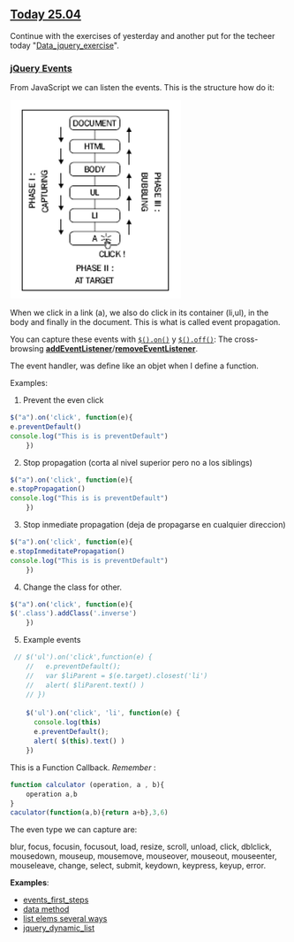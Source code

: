 ## [Today 25.04 ](https://skylabcoders.github.io/bootcamp-abril2017/?full#116)

Continue with the exercises of yesterday and another put for the techeer today "[Data_jquery_exercise](Data_jquery_exercise)".

### [jQuery Events](http://learn.jquery.com/events/)

From JavaScript we can listen the events. This is the structure how do it:

![events.png](img/events.png)

When we click in a link (a), we also do click in its container (li,ul), in the body and finally in the document. This is what is called event propagation.

You can capture these events with
[``$().on()``](http://api.jquery.com/on) y [``$().off()``](http://api.jquery.com/off/): The cross-browsing **[addEventListener](https://developer.mozilla.org/en/DOM/element.addEventListener)**/**[removeEventListener](https://developer.mozilla.org/en-US/docs/Web/API/EventTarget.removeEventListener)**.

The event handler, was define like an objet when I define a function.

Examples:

1. Prevent the even click
```javascript
$("a").on('click', function(e){
e.preventDefault()
console.log("This is is preventDefault")
    })
```

2. Stop propagation (corta al nivel superior pero no a los siblings)
```javascript
$("a").on('click', function(e){
e.stopPropagation()
console.log("This is is preventDefault")
    })
```

3. Stop inmediate propagation (deja de propagarse en cualquier direccion)
```javascript
$("a").on('click', function(e){
e.stopInmeditatePropagation()
console.log("This is is preventDefault")
    })
```

4. Change the class for other.
```javascript
$("a").on('click', function(e){
$('.class').addClass('.inverse')
    })
```

5. Example events
```javascript
 // $('ul').on('click',function(e) {
    //   e.preventDefault();
    //   var $liParent = $(e.target).closest('li')
    //   alert( $liParent.text() )
    // })

    $('ul').on('click', 'li', function(e) {
      console.log(this)
      e.preventDefault();
      alert( $(this).text() )
    })
```



This is a Function Callback. *Remember* :

```javascript
function calculator (operation, a , b){
    operation a,b
}
caculator(function(a,b){return a+b},3,6)

```

The even type we can capture are:

blur, focus, focusin, focusout, load, resize, scroll, unload, click, dblclick, mousedown, mouseup, mousemove, mouseover, mouseout, mouseenter, mouseleave, change, select, submit, keydown, keypress, keyup, error.

**Examples**: 

- [events_first_steps](examples/events_first_steps.html)
- [data method](examples/data_method.html)
- [list elems several ways](examples/list_elems_several_ways.html)
- [jquery_dynamic_list](examples/jquery_dynamic_list.html)





